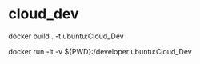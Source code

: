 # cloud_dev

docker build . -t ubuntu:Cloud_Dev

docker run -it -v ${PWD}:/developer ubuntu:Cloud_Dev
